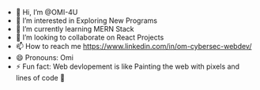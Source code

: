 - 👋 Hi, I’m @OMI-4U
- 👀 I’m interested in Exploring New Programs 
- 🌱 I’m currently learning MERN Stack
- 💞️ I’m looking to collaborate on React Projects
- 📫 How to reach me https://www.linkedin.com/in/om-cybersec-webdev/
- 😄 Pronouns: Omi
- ⚡ Fun fact: Web devlopement is like Painting the web with pixels and lines of code 🎨

<!---
OMI-4U/OMI-4U is a ✨ special ✨ repository because its `README.md` (this file) appears on your GitHub profile.
You can click the Preview link to take a look at your changes.
--->
